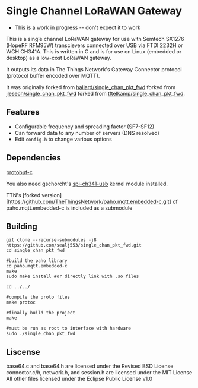 # Single Channel LoRaWAN Gateway

* This is a work in progress -- don't expect it to work

This is a single channel LoRaWAN gateway for use with Semtech SX1276 (HopeRF RFM95W) transcievers connected over USB via FTDI 2232H or WCH CH341A. This is written in C and is for use on Linux (embedded or desktop) as a low-cost LoRaWAN gateway.

It outputs its data in The Things Network's Gateway Connector protocol (protocol buffer encoded over MQTT).

It was originally forked from [hallard/single_chan_pkt_fwd](https://github.com/hallard/single_chan_pkt_fwd) forked from [jlesech/single_chan_pkt_fwd](https://github.com/jlesech/single_chan_pkt_fwd) forked from [tftelkamp/single_chan_pkt_fwd](https://github.com/tftelkamp/single_chan_pkt_fwd).

## Features
* Configurable frequency and spreading factor (SF7-SF12)
* Can forward data to any number of servers (DNS resolved)
* Edit `config.h` to change various options

## Dependencies
[protobuf-c](https://github.com/protobuf-c/protobuf-c)

You also need gschorcht's [spi-ch341-usb](https://github.com/gschorcht/spi-ch341-usb) kernel module installed.

TTN's [forked version][https://github.com/TheThingsNetwork/paho.mqtt.embedded-c.git] of paho.mqtt.embedded-c is included as a submodule

## Building
```shell
git clone --recurse-submodules -j8 https://github.com/sealj553/single_chan_pkt_fwd.git
cd single_chan_pkt_fwd

#build the paho library
cd paho.mqtt.embedded-c
make
sudo make install #or directly link with .so files

cd ../../

#compile the proto files
make protoc

#finally build the project
make

#must be run as root to interface with hardware
sudo ./single_chan_pkt_fwd
```

## Liscense
base64.c and base64.h are licensed under the Revised BSD License
connector.c/h, network.h, and session.h are licensed under the MIT License
All other files licensed under the Eclipse Public License v1.0
